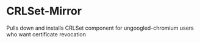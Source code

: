 # CRLSet-Mirror
Pulls down and installs CRLSet component for ungoogled-chromium users who want certificate revocation
